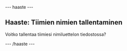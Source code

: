 \--- haaste \---

## Haaste: Tiimien nimien tallentaminen

Voitko tallentaa tiimiesi nimiluettelon tiedostossa?

\--- /haaste \---